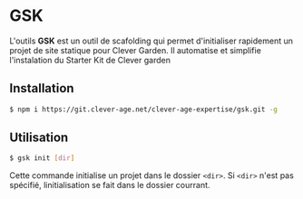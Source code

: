 GSK
===============================================================================

L'outils **GSK** est un outil de scafolding qui permet d'initialiser rapidement
un projet de site statique pour Clever Garden. Il automatise et simplifie
l'instalation du Starter Kit de Clever garden

Installation
-------------------------------------------------------------------------------

```bash
$ npm i https://git.clever-age.net/clever-age-expertise/gsk.git -g
```

Utilisation
-------------------------------------------------------------------------------

```bash
$ gsk init [dir]
```

Cette commande initialise un projet dans le dossier `<dir>`. Si `<dir>` n'est
pas spécifié, linitialisation se fait dans le dossier courrant.
